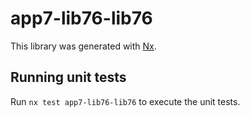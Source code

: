# app7-lib76-lib76

This library was generated with [Nx](https://nx.dev).

## Running unit tests

Run `nx test app7-lib76-lib76` to execute the unit tests.
